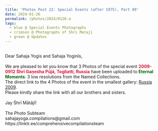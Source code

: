 ```yaml
---
title: 'Photos Post 22: Special Events (after 1975), Part 89'
date: 2024-01-26
permalink: /photos/2024/0126-a
tags:
  - blue @ Special Events Photographs
  - crimson @ Photographs of Shri Mataji
  - green @ Updates
---
```


<p>
<br>
Dear Sahaja Yogis and Sahaja Yoginīs,<br>
<br>
We are pleased to let you know that 3 Photos of the special event <font color="Crimson"><b>2009-0912 Śhrī Gaṇeśha Pūjā, Togliatti, Russia</b></font> have been uploaded to <font color="DarkGreen"><b>Eternal Moments</b></font>: 3 low resolutions from the Named Collections.<br>
The direct link to the 4 Photos of the event in the smallest gallery: <a href="https://eternalmoments.smugmug.com/Countries/Russia/2009">Russia 2009</a>.<br>
Please kindly share the link with all our brothers and sisters.<br>
<br>
Jay Śhrī Mātājī!<br>
<br>
The Photo Subteam<br>
sahajayoga.compilations@gmail.com<br>
https://linktr.ee/comprehensivecompilationsteam
</p>